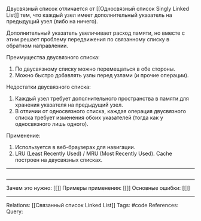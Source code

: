 Двусвязный список отличается от [[Односвязный список Singly Linked List]] тем, что каждый узел имеет дополнительный указатель на предыдущий узел (либо на ничего). 

Дополнительный указатель увеличивает расход памяти, но вместе с этим решает проблему передвижения по связанному списку в обратном направлении. 

Преимущества двусвязного списка:
1. По двусвязному списку можно перемещаться в обе стороны. 
2. Можно быстро добавлять узлы перед узлами (и прочие операции). 

Недостатки двусвязного списка:
1. Каждый узел требует дополнительного пространства в памяти для хранения указателя на предыдущий узел.
2. В отличии от односвязного списка, каждая операция двусвязного списка требует изменения обоих указателей (тогда как у односвязного лишь одного). 

Применение:
1. Используется в веб-браузерах для навигации. 
2. LRU (Least Recently Used) / MRU (Most Recently Used). Cache построен на двусвязных списках. 

___
```

```
___
Зачем это нужно: [[]] 
Примеры применения: [[]] 
Основные ошибки: [[]]
___
Relations: [[Связанный список Linked List]] 
Tags: #code 
References: 
Query: 